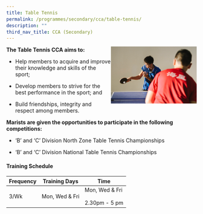 ```yaml
---
title: Table Tennis
permalink: /programmes/secondary/cca/table-tennis/
description: ""
third_nav_title: CCA (Secondary)
---
```



<img align="right" src="/images/CCA/Secondary/tabletennis_v1.png" style="width:45%">


**The Table Tennis CCA aims to:**

*   Help members to acquire and improve their knowledge and skills of the sport;  
    
*   Develop members to strive for the best performance in the sport; and  
    
*   Build friendships, integrity and respect among members.

  

**Marists are given the opportunities to participate in the following competitions:**

*   ‘B’ and ‘C’ Division North Zone Table Tennis Championships

*   ‘B’ and ‘C’ Division National Table Tennis Championships


#### Training Schedule

<table>
<thead>
  <tr>
    <th>Frequency</th>
    <th>Training Days</th>
    <th>Time</th>
  </tr>
</thead>
<tbody>
  <tr>
    <td>3/Wk</td>
    <td>Mon, Wed &amp; Fri</td>
    <td>Mon, Wed &amp; Fri<br><br>2.30pm - 5 pm</td>
  </tr>
</tbody>
</table>